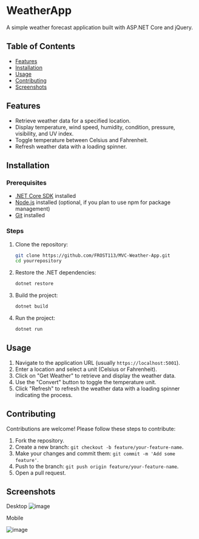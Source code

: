 # WeatherApp

A simple weather forecast application built with ASP.NET Core and jQuery.

## Table of Contents
- [Features](#features)
- [Installation](#installation)
- [Usage](#usage)
- [Contributing](#contributing)
- [Screenshots](#Screenshots)

## Features
- Retrieve weather data for a specified location.
- Display temperature, wind speed, humidity, condition, pressure, visibility, and UV index.
- Toggle temperature between Celsius and Fahrenheit.
- Refresh weather data with a loading spinner.

## Installation

### Prerequisites
- [.NET Core SDK](https://dotnet.microsoft.com/download) installed
- [Node.js](https://nodejs.org/) installed (optional, if you plan to use npm for package management)
- [Git](https://git-scm.com/) installed

### Steps
1. Clone the repository:
    ```bash
    git clone https://github.com/FROST113/MVC-Weather-App.git
    cd yourrepository
    ```

2. Restore the .NET dependencies:
    ```bash
    dotnet restore
    ```

3. Build the project:
    ```bash
    dotnet build
    ```

4. Run the project:
    ```bash
    dotnet run
    ```

## Usage
1. Navigate to the application URL (usually `https://localhost:5001`).
2. Enter a location and select a unit (Celsius or Fahrenheit).
3. Click on "Get Weather" to retrieve and display the weather data.
4. Use the "Convert" button to toggle the temperature unit.
5. Click "Refresh" to refresh the weather data with a loading spinner indicating the process.

## Contributing
Contributions are welcome! Please follow these steps to contribute:
1. Fork the repository.
2. Create a new branch: `git checkout -b feature/your-feature-name`.
3. Make your changes and commit them: `git commit -m 'Add some feature'`.
4. Push to the branch: `git push origin feature/your-feature-name`.
5. Open a pull request.

## Screenshots

Desktop 
![image](https://github.com/FROST113/MVC-Weather-App/assets/132884458/4ce29cae-aac7-40e7-be21-b2cd6affc196)

Mobile


![image](https://github.com/FROST113/MVC-Weather-App/assets/132884458/156a996f-80f1-4322-b5b2-3f1399a63a41)



